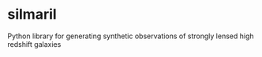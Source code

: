 # silmaril
Python library for generating synthetic observations of strongly lensed high redshift galaxies
